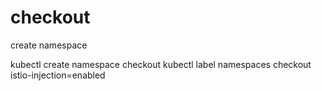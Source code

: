 # checkout

create namespace

kubectl create namespace checkout
kubectl label namespaces checkout istio-injection=enabled
